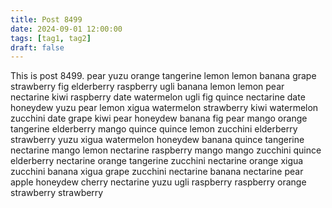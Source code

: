 ```yaml
---
title: Post 8499
date: 2024-09-01 12:00:00
tags: [tag1, tag2]
draft: false
---
```

This is post 8499.
pear
yuzu
orange
tangerine
lemon
lemon
banana
grape
strawberry
fig
elderberry
raspberry
ugli
banana
lemon
lemon
pear
nectarine
kiwi
raspberry
date
watermelon
ugli
fig
quince
nectarine
date
honeydew
yuzu
pear
lemon
xigua
watermelon
strawberry
kiwi
watermelon
zucchini
date
grape
kiwi
pear
honeydew
banana
fig
pear
mango
orange
tangerine
elderberry
mango
quince
quince
lemon
zucchini
elderberry
strawberry
yuzu
xigua
watermelon
honeydew
banana
quince
tangerine
nectarine
mango
lemon
nectarine
raspberry
mango
mango
zucchini
quince
elderberry
nectarine
orange
tangerine
zucchini
nectarine
orange
xigua
zucchini
banana
xigua
grape
zucchini
nectarine
banana
nectarine
pear
apple
honeydew
cherry
nectarine
yuzu
ugli
raspberry
raspberry
orange
strawberry
strawberry
